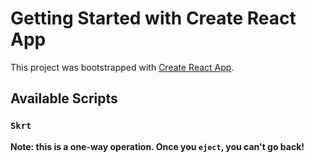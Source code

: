 # Getting Started with Create React App

This project was bootstrapped with [Create React App](https://github.com/facebook/create-react-app).

## Available Scripts

### `Skrt`

**Note: this is a one-way operation. Once you `eject`, you can't go back!**
